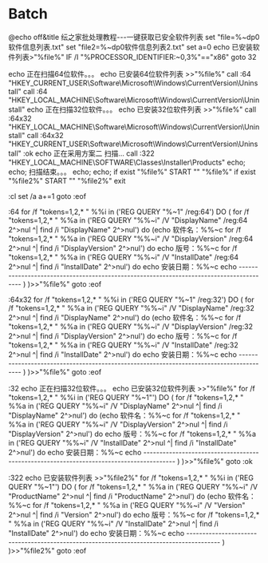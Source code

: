 # Batch
@echo off&title 纭之家批处理教程---一键获取已安全软件列表
set "file=%~dp0软件信息列表.txt"
set "file2=%~dp0软件信息列表2.txt"
set a=0
echo  已安装软件列表>"%file%"
IF /I "%PROCESSOR_IDENTIFIER:~0,3%"=="x86" goto 32

echo 正在扫描64位软件。。。
echo  已安装64位软件列表 >>"%file%"
call :64 "HKEY_CURRENT_USER\Software\Microsoft\Windows\CurrentVersion\Uninstall"
call :64 "HKEY_LOCAL_MACHINE\Software\Microsoft\Windows\CurrentVersion\Uninstall"
echo 正在扫描32位软件。。。
echo  已安装32位软件列表 >>"%file%"
call :64x32 "HKEY_LOCAL_MACHINE\Software\Microsoft\Windows\CurrentVersion\Uninstall"
call :64x32 "HKEY_CURRENT_USER\Software\Microsoft\Windows\CurrentVersion\Uninstall"
:ok
echo 正在采用方案二 扫描...
call :322 "HKEY_LOCAL_MACHINE\SOFTWARE\Classes\Installer\Products"
echo;
echo;      扫描结束。。。
echo;
echo;
if exist "%file%" START "" "%file%"
if exist "%file2%" START "" "%file2%"
exit

:cl
set /a a+=1
goto :eof



:64
for /f "tokens=1,2,* " %%i in ('REG QUERY "%~1" /reg:64') DO (
 for /f "tokens=1,2,* " %%a in ('REG QUERY "%%~i" /V "DisplayName" /reg:64 2^>nul ^| find /i "DisplayName" 2^>nul') do (echo 软件名：%%~c
 for /f "tokens=1,2,* " %%a in ('REG QUERY "%%~i" /V "DisplayVersion" /reg:64 2^>nul ^| find /i "DisplayVersion" 2^>nul') do echo 版号：%%~c
 for /f "tokens=1,2,* " %%a in ('REG QUERY "%%~i" /V "InstallDate" /reg:64 2^>nul ^| find /i "InstallDate" 2^>nul') do echo 安装日期：%%~c
 echo ----------------------------------------------------------------------------------------
 )
)>>"%file%"
goto :eof

:64x32
for /f "tokens=1,2,* " %%i in ('REG QUERY "%~1" /reg:32') DO (
 for /f "tokens=1,2,* " %%a in ('REG QUERY "%%~i" /V "DisplayName" /reg:32 2^>nul ^| find /i "DisplayName" 2^>nul') do (echo 软件名：%%~c
 for /f "tokens=1,2,* " %%a in ('REG QUERY "%%~i" /V "DisplayVersion" /reg:32 2^>nul ^| find /i "DisplayVersion" 2^>nul') do echo 版号：%%~c
 for /f "tokens=1,2,* " %%a in ('REG QUERY "%%~i" /V "InstallDate" /reg:32 2^>nul ^| find /i "InstallDate" 2^>nul') do echo 安装日期：%%~c
 echo ----------------------------------------------------------------------------------------
 )
)>>"%file%"
goto :eof

:32
echo 正在扫描32位软件。。。
echo  已安装32位软件列表 >>"%file%"
for /f "tokens=1,2,* " %%i in ('REG QUERY "%~1"') DO (
 for /f "tokens=1,2,* " %%a in ('REG QUERY "%%~i" /V "DisplayName" 2^>nul ^| find /i "DisplayName" 2^>nul') do (echo 软件名：%%~c
 for /f "tokens=1,2,* " %%a in ('REG QUERY "%%~i" /V "DisplayVersion" 2^>nul ^| find /i "DisplayVersion" 2^>nul') do echo 版号：%%~c
 for /f "tokens=1,2,* " %%a in ('REG QUERY "%%~i" /V "InstallDate" 2^>nul ^| find /i "InstallDate" 2^>nul') do echo 安装日期：%%~c
 echo ----------------------------------------------------------------------------------------
 )
)>>"%file%"
goto :ok

:322
echo  已安装软件列表 >>"%file2%"
for /f "tokens=1,2,* " %%i in ('REG QUERY "%~1"') DO (
 for /f "tokens=1,2,* " %%a in ('REG QUERY "%%~i" /V "ProductName" 2^>nul ^| find /i "ProductName" 2^>nul') do (echo 软件名：%%~c
 for /f "tokens=1,2,* " %%a in ('REG QUERY "%%~i" /V "Version" 2^>nul ^| find /i "Version" 2^>nul') do echo 版号：%%~c
 for /f "tokens=1,2,* " %%a in ('REG QUERY "%%~i" /V "InstallDate" 2^>nul ^| find /i "InstallDate" 2^>nul') do echo 安装日期：%%~c
 echo ----------------------------------------------------------------------------------------
 )
)>>"%file2%"
goto :eof
